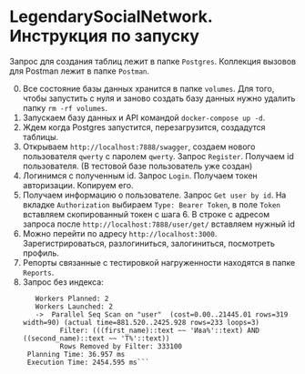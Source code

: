 # LegendarySocialNetwork. Инструкция по запуску

Запрос для создания таблиц лежит в папке `Postgres`.
Коллекция вызовов для Postman лежит в папке `Postman`.

0. Все состояние базы данных хранится в папке `volumes`. Для того, чтобы запустить с нуля и заново создать базу данных нужно удалить папку `rm -rf volumes`.
1. Запускаем базу данных и API командой `docker-compose up -d`.
2. Ждем когда Postgres запустится, перезагрузится, создадутся таблицы.
3. Открываем `http://localhost:7888/swagger`, создаем нового пользователя `qwerty` с паролем `qwerty`. Запрос `Register`. Получаем id пользователя. (В тестовой базе пользователь уже создан)
4. Логинимся с полученным id. Запрос `Login`. Получаем токен авторизации. Копируем его.
5. Получаем информацию о пользователе. Запрос `Get user by id`. На вкладке `Authorization` выбираем `Type: Bearer Token`, в поле `Token` вставляем скопированный токен с шага 6. В строке с адресом запроса после `http://localhost:7888/user/get/` вставляем нужный id
7. Можно перейти по адресу `http://localhost:3000`. Зарегистрироваться, разлогиниться, залогиниться, посмотреть профиль.
8. Репорты связанные с тестировкой нагруженности находятся в папке `Reports`.
9. Запрос без индекса:
    ``` Gather  (cost=1000.00..22521.61 rows=766 width=90) (actual time=904.236..2454.411 rows=700 loops=1)
       Workers Planned: 2
       Workers Launched: 2
       ->  Parallel Seq Scan on "user"  (cost=0.00..21445.01 rows=319 width=90) (actual time=881.520..2425.928 rows=233 loops=3)
             Filter: (((first_name)::text ~~ 'Ива%'::text) AND ((second_name)::text ~~ 'Т%'::text))
             Rows Removed by Filter: 333100
     Planning Time: 36.957 ms
     Execution Time: 2454.595 ms```

